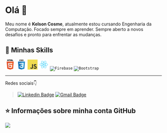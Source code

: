 # Olá 🖖

Meu nome é **Kelson Cosme**, atualmente estou cursando Engenharia da Computação.
Focado sempre em aprender. 
Sempre aberto a novos desafios e pronto para enfrentar as mudanças.

## 🚀 Minhas Skills
<code><img height="32" src="https://raw.githubusercontent.com/github/explore/80688e429a7d4ef2fca1e82350fe8e3517d3494d/topics/html/html.png" alt="HTML5"/></code>
<code><img height="32" src="https://raw.githubusercontent.com/github/explore/80688e429a7d4ef2fca1e82350fe8e3517d3494d/topics/css/css.png" alt="CSS"/></code>
<code><img height="32" src="https://raw.githubusercontent.com/github/explore/80688e429a7d4ef2fca1e82350fe8e3517d3494d/topics/javascript/javascript.png" alt="Javascript"/></code>
<code><img height="32" src="https://raw.githubusercontent.com/github/explore/80688e429a7d4ef2fca1e82350fe8e3517d3494d/topics/react/react.png" alt="React"/></code>
<code><img height="32" src="https://www.gstatic.com/devrel-devsite/prod/v693c51561ffcdff9e6200b7e4cd9c2bdcde516af6b265b56d58924d489006b90/firebase/images/touchicon-180.png" alt="Firebase"/></code>
<code><img height="29" src="https://upload.wikimedia.org/wikipedia/commons/b/b2/Bootstrap_logo.svg" alt="Bootstrap"/></code>

---

Redes sociais👇
> [![Linkedin Badge](https://img.shields.io/badge/-KelsonCosme-blue?style=flat-square&logo=Linkedin&logoColor=white&link=https://https://www.linkedin.com/in/kelson-cosme-7a073416b/)](https://www.linkedin.com/in/kelson-cosme-7a073416b/)
[![Gmail Badge](https://img.shields.io/badge/-kelsoncosme.dev@gmail.com-c14438?style=flat-square&logo=Gmail&logoColor=white&link=mailto:kelsoncosme.dev@gmail.com)](kelsoncosme.dev@gmail.com)

## ⭐ Informações sobre minha conta GitHub
<img align='left' src="https://github-readme-stats.vercel.app/api?username=kelson-cosme&show_icons=true&title_color=783c00&text_color=af552e&icon_color=783c00&bg_color=f8efd4&cache_seconds=2300">
